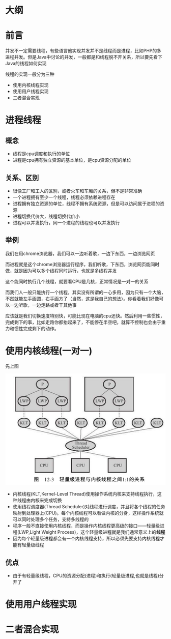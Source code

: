 # 大纲

# 前言

并发不一定需要线程，有些语言他实现并发并不是线程而是进程，比如PHP的多进程并发。但是Java中讨论的并发，一般都是和线程脱不开关系，所以要先看下Java的线程如何实现



线程的实现一般分为三种

- 使用内核线程实现
- 使用用户线程实现
- 二者混合实现

# 进程线程

## 概念

- 线程是cpu调度和执行的单位
- 进程是cpu拥有独立资源的基本单位，是cpu资源分配的单位

## 关系、区别

- 很像工厂和工人的区别，或者火车和车厢的关系，但不是非常准确
- 一个进程拥有至少一个线程，线程必须依赖进程存在
- 进程拥有独立资源的单位，线程不拥有系统资源，但是可以访问属于进程的资源
- 进程切换代价大，线程切换代价小
- 进程可以并发执行，同一个进程的线程也可以并发执行

## 举例

我们在用chrome浏览器，我们可以一边听着歌，一边下东西，一边浏览网页

而进程就是这个chrome浏览器运行程序，我们听歌，下东西，浏览网页能同时做，就是因为可以多个线程同时运行，也就是多线程并发

这个能同时执行几个线程，就要看CPU是几核，正常情况是一对一的关系



而我们人一般只能执行一个线程，其实没有所谓的一心多用，因为只有一个大脑，不然就能左手画圆，右手画方了（当然，这是我自己的想法）。你看着我们好像可以一边听歌，一边走路或者干其他事

应该就是我们切换速度特别快，可能比现在电脑的cpu还快。然后利用一些惯性，完成剩下的事，比如走路你都抬起来了，不能停在半空吧，就算不控制也会由于重力和惯性完成剩下的动作。

# 使用内核线程(一对一)

先上图

![](img/Xnip2019-07-05_17-43-11.jpg)

- 内核线程(KLT,Kernel-Level Thread)使用操作系统内核来支持线程执行，这种线程由内核来完成切换
- 使用线程调度器(Thread Scheduler)对线程进行调度，并且将各个线程的任务映射到处理器上(CPU)。每个内核线程可以看做内核的分身，这样操作系统就可以同时处理多个任务，支持多线程的
- 程序一般不直接使用内核线程，而是操作内核线程更高级的接口——轻量级进程(LWP,Light Weight Process)，这个轻量级进程就是我们通常意义上的**线程**
- 因为每个轻量级进程都会有一个内核线程支持，所以必须先要支持内核线程才能有轻量级线程

## 优点

- 由于有轻量级线程，CPU的资源分配(进程)和执行(轻量级进程,也就是线程)分开了

# 使用用户线程实现

# 二者混合实现

